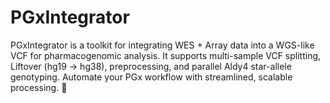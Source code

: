 # PGxIntegrator
PGxIntegrator is a toolkit for integrating WES + Array data into a WGS-like VCF for pharmacogenomic analysis. It supports multi-sample VCF splitting, Liftover (hg19 → hg38), preprocessing, and parallel Aldy4 star-allele genotyping. Automate your PGx workflow with streamlined, scalable processing. 🚀
